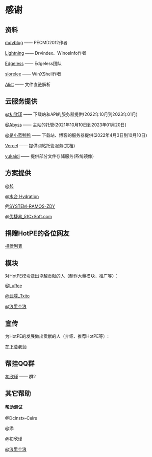 # 感谢
## 资料
[mdyblog](http://bbs.wuyou.net/forum.php?mod=viewthread&tid=205402 "mdyblog") —— PECMD2012作者

[Lightning](http://bbs.c3.wuyou.net/home.php?mod=space&uid=757909)  —— Drvindex、WinosInfo作者

[Edgeless](https://github.com/EdgelessPE) —— Edgeless团队

[slorelee](https://github.com/slorelee) —— WinXShell作者

[Alist](https://github.com/alist-org/alist) —— 文件直链解析

## 云服务提供
[@初欣瑾](https://myzwq.com/) —— 下载站和API的服务器提供(2022年10月到2023年01月)

[@Abyss](https://www.rsnocsi.cn/) —— 主站的托管(2021年10月10日到2023年01月20日)

[@是小蓝鸭鸭](https://space.bilibili.com/66954389) —— 下载站、博客的服务器提供(2022年4月3日到10月10日)

[Vercel](https://vercel.com/) —— 提供网站托管服务(文档)

[yukaidi](https://yukaidi.top/) —— 提供部分文件存储服务(系统镜像)

## 方案提供
[@杉](http://www.firpe.cn/)

[@水合 Hydration](https://github.com/hydrati)

[@SYSTEM-RAMOS-ZDY](https://space.bilibili.com/493998035)

[@优捷易_51CxSoft.com](https://www.51cxsoft.com/)

## 捐赠HotPE的各位网友
[捐赠列表](https://docs.hotpe.top/overview/donate.html)

## 模块

对HotPE模块做出卓越贡献的人（制作大量模块，推广等）：

[@LuRee](https://space.bilibili.com/1362479852)

[@武噗_Txito](https://www.bilibili.com/video/BV1Vi4y1f7UV)

[@浪里个浪](https://www.itlog.vip/)

## 宣传

为HotPE的发展做出贡献的人（介绍、推荐HotPE等）:

[在下莫老师](https://www.bilibili.com/video/BV1k5411176A)

## 帮挂QQ群

[初欣瑾](https://myzwq.com/) —— 群2

## 其它帮助

#### 帮助测试
@Dclnstx–Celrs

@添

@初欣瑾

[@浪里个浪](https://www.itlog.vip/)
